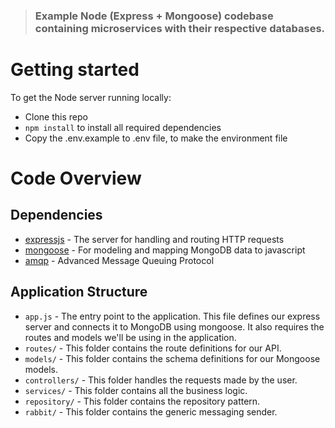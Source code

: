 > ### Example Node (Express + Mongoose) codebase containing microservices with their respective databases.

# Getting started

To get the Node server running locally:

- Clone this repo
- `npm install` to install all required dependencies
- Copy the .env.example to .env file, to make the environment file

# Code Overview

## Dependencies

- [expressjs](https://github.com/expressjs/express) - The server for handling and routing HTTP requests
- [mongoose](https://github.com/Automattic/mongoose) - For modeling and mapping MongoDB data to javascript 
- [amqp](https://www.rabbitmq.com/getstarted.html) - Advanced Message Queuing Protocol

## Application Structure

- `app.js` - The entry point to the application. This file defines our express server and connects it to MongoDB using mongoose. It also requires the routes and models we'll be using in the application.
- `routes/` - This folder contains the route definitions for our API.
- `models/` - This folder contains the schema definitions for our Mongoose models.
- `controllers/` - This folder handles the requests made by the user.
- `services/` - This folder contains all the business logic.
- `repository/` - This folder contains the repository pattern.
- `rabbit/` - This folder contains the generic messaging sender.

